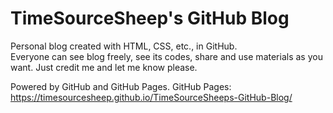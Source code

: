# TimeSourceSheep's GitHub Blog
Personal blog created with HTML, CSS, etc., in GitHub.<br>
Everyone can see blog freely, see its codes, share and use materials as you want. Just credit me and let me know please.

Powered by GitHub and GitHub Pages.
GitHub Pages: https://timesourcesheep.github.io/TimeSourceSheeps-GitHub-Blog/

